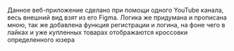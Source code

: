 Данное веб-приложение сделано при помощи одного YouTube канала, весь внешний вид взят из его Figma. Логика же придумана и прописана мною, так же добавлена функция регистрации и логина, на фоне чего в лайках и уже купленных товарах отображаются кроссовки определенного юзера
